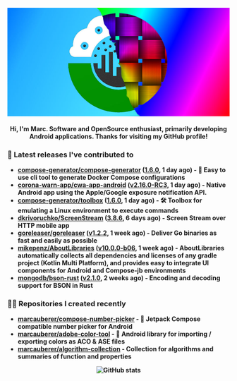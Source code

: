 <p align="center">
	<img src="https://raw.githubusercontent.com/marcauberer/marcauberer/master/images/frontpage-image.jpg">
	<br><br>
	<b>Hi, I'm Marc. Software and OpenSource enthusiast, primarily developing Android applications. Thanks for visiting my GitHub profile!
</p>

### 🚀 Latest releases I've contributed to


- [compose-generator/compose-generator](https://github.com/compose-generator/compose-generator) ([1.6.0](https://github.com/compose-generator/compose-generator/releases/tag/1.6.0), 1 day ago) - 🐳 Easy to use cli tool to generate Docker Compose configurations
- [corona-warn-app/cwa-app-android](https://github.com/corona-warn-app/cwa-app-android) ([v2.16.0-RC3](https://github.com/corona-warn-app/cwa-app-android/releases/tag/v2.16.0-RC3), 1 day ago) - Native Android app using the Apple/Google exposure notification API.
- [compose-generator/toolbox](https://github.com/compose-generator/toolbox) ([1.6.0](https://github.com/compose-generator/toolbox/releases/tag/1.6.0), 1 day ago) - 🛠️ Toolbox for emulating a Linux environment to execute commands
- [dkrivoruchko/ScreenStream](https://github.com/dkrivoruchko/ScreenStream) ([3.8.6](https://github.com/dkrivoruchko/ScreenStream/releases/tag/3.8.6), 6 days ago) - Screen Stream over HTTP mobile app
- [goreleaser/goreleaser](https://github.com/goreleaser/goreleaser) ([v1.2.2](https://github.com/goreleaser/goreleaser/releases/tag/v1.2.2), 1 week ago) - Deliver Go binaries as fast and easily as possible
- [mikepenz/AboutLibraries](https://github.com/mikepenz/AboutLibraries) ([v10.0.0-b06](https://github.com/mikepenz/AboutLibraries/releases/tag/v10.0.0-b06), 1 week ago) - AboutLibraries automatically collects all dependencies and licenses of any gradle project (Kotlin Multi Platform), and provides easy to integrate UI components for Android and Compose-jb environments 
- [mongodb/bson-rust](https://github.com/mongodb/bson-rust) ([v2.1.0](https://github.com/mongodb/bson-rust/releases/tag/v2.1.0), 2 weeks ago) - Encoding and decoding support for BSON in Rust

### 👨‍💻 Repositories I created recently
- [marcauberer/compose-number-picker](https://github.com/marcauberer/compose-number-picker) - 🔢 Jetpack Compose compatible number picker for Android
- [marcauberer/adobe-color-tool](https://github.com/marcauberer/adobe-color-tool) - 🎨 Android library for importing / exporting colors as ACO &amp; ASE files
- [marcauberer/algorithm-collection](https://github.com/marcauberer/algorithm-collection) - Collection for algorithms and summaries of function and properties

<p align="center">
	<img src="https://github-readme-stats.vercel.app/api?username=marcauberer&show_icons=true&theme=dark" alt="GitHub stats">
</p>

